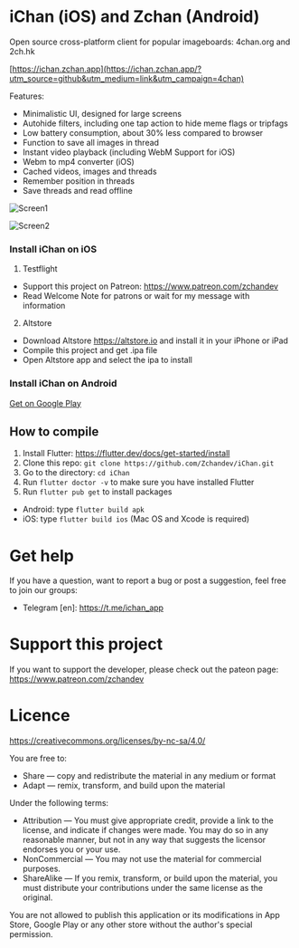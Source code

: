 # iChan (iOS) and Zchan (Android)

Open source cross-platform client for popular imageboards: 4chan.org and 2ch.hk

[https://ichan.zchan.app](https://ichan.zchan.app/?utm_source=github&utm_medium=link&utm_campaign=4chan)

Features:

- Minimalistic UI, designed for large screens
- Autohide filters, including one tap action to hide meme flags or tripfags
- Low battery consumption, about 30% less compared to browser
- Function to save all images in thread
- Instant video playback (including WebM Support for iOS)
- Webm to mp4 converter (iOS)
- Cached videos, images and threads
- Remember position in threads
- Save threads and read offline

![Screen1](https://zchan.app/assets/screen5.png)

![Screen2](https://zchan.app/assets/screen4.png)

### Install iChan on iOS

1. Testflight

- Support this project on Patreon: https://www.patreon.com/zchandev
- Read Welcome Note for patrons or wait for my message with information

2. Altstore

- Download Altstore https://altstore.io and install it in your iPhone or iPad
- Compile this project and get .ipa file
- Open Altstore app and select the ipa to install

### Install iChan on Android

[Get on Google Play](https://play.google.com/store/apps/details?id=com.zchandev.zchanapp&referrer=utm_source%3Dgithub)

## How to compile

1. Install Flutter: https://flutter.dev/docs/get-started/install
2. Clone this repo: `git clone https://github.com/Zchandev/iChan.git`
3. Go to the directory: `cd iChan`
4. Run `flutter doctor -v` to make sure you have installed Flutter
5. Run `flutter pub get` to install packages

- Android: type `flutter build apk`
- iOS: type `flutter build ios` (Mac OS and Xcode is required)

# Get help

If you have a question, want to report a bug or post a suggestion, feel free to join our groups:

- Telegram [en]: https://t.me/ichan_app

# Support this project

If you want to support the developer, please check out the pateon page: https://www.patreon.com/zchandev

# Licence

https://creativecommons.org/licenses/by-nc-sa/4.0/

You are free to:

- Share — copy and redistribute the material in any medium or format
- Adapt — remix, transform, and build upon the material

Under the following terms:

- Attribution — You must give appropriate credit, provide a link to the license, and indicate if changes were made. You may do so in any reasonable manner, but not in any way that suggests the licensor endorses you or your use.
- NonCommercial — You may not use the material for commercial purposes.
- ShareAlike — If you remix, transform, or build upon the material, you must distribute your contributions under the same license as the original.

You are not allowed to publish this application or its modifications in App Store, Google Play or any other store without the author's special permission.
